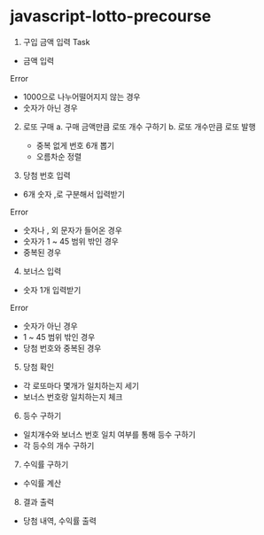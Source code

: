 # javascript-lotto-precourse

1. 구입 금액 입력
Task
- 금액 입력

Error
- 1000으로 나누어떨어지지 않는 경우
- 숫자가 아닌 경우


2. 로또 구매
    a. 구매 금액만큼 로또 개수 구하기
    b. 로또 개수만큼 로또 발행
    - 중복 없게 번호 6개 뽑기
    - 오름차순 정렬


3. 당첨 번호 입력
- 6개 숫자 ,로 구분해서 입력받기

Error
- 숫자나 , 외 문자가 들어온 경우
- 숫자가 1 ~ 45 범위 밖인 경우
- 중복된 경우


4. 보너스 입력
- 숫자 1개 입력받기

Error
- 숫자가 아닌 경우
- 1 ~ 45 범위 밖인 경우
- 당첨 번호와 중복된 경우


5. 당첨 확인
- 각 로또마다 몇개가 일치하는지 세기
- 보너스 번호랑 일치하는지 체크


6. 등수 구하기
- 일치개수와 보너스 번호 일치 여부를 통해 등수 구하기
- 각 등수의 개수 구하기


7. 수익률 구하기
- 수익률 계산


8. 결과 출력
- 당첨 내역, 수익률 출력
